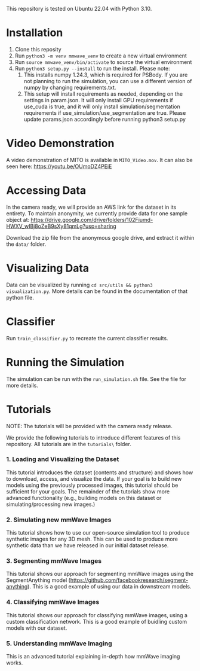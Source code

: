 This repository is tested on Ubuntu 22.04 with Python 3.10. 

# Installation
1. Clone this reposity
2. Run `python3 -m venv mmwave_venv` to create a new virtual environment
3. Run `source mmwave_venv/bin/activate` to source the virtual environment
4. Run `python3 setup.py --install` to run the install. Please note:
    1. This installs numpy 1.24.3, which is required for PSBody. If you are not planning to run the simulation, you can use a different version of numpy by changing requirements.txt.
    2. This setup will install requirements as needed, depending on the settings in param.json. It will only install GPU requirements if use_cuda is true, and it will only install simulation/segmentation requirements if use_simulation/use_segmentation are true. Please update params.json accordingly before running python3 setup.py

# Video Demonstration

A video demonstration of MITO is available in `MITO_Video.mov`. It can also be seen here: https://youtu.be/OUmoDZ4PEiE


# Accessing Data
In the camera ready, we will provide an AWS link for the dataset in its entirety. To maintain anonymity, we currently provide data for one sample object at: https://drive.google.com/drive/folders/102Fiumd-HWXV_wIBj8oZeB9sXy81qmLg?usp=sharing

Download the zip file from the anonymous google drive, and extract it within the `data/` folder. 

# Visualizing Data
Data can be visualized by running `cd src/utils && python3 visualization.py`. More details can be found in the documentation of that python file.

# Classifier
Run `train_classifier.py` to recreate the current classifier results. 

# Running the Simulation
The simulation can be run with the `run_simulation.sh` file. See the file for more details. 

# Tutorials 
NOTE: The tutorials will be provided with the camera ready release. 

We provide the following tutorials to introduce different features of this repository. All tutorials are in the `tutorials\` folder.
### 1. Loading and Visualizing the Dataset
This tutorial introduces the dataset (contents and structure) and shows how to download, access, and visualize the data. If your goal is to build new models using the previously processed images, this tutorial should be sufficient for your goals. The remainder of the tutorials show more advanced functionality (e.g., building models on this dataset or simulating/processing new images.)

### 2. Simulating new mmWave Images
This tutorial shows how to use our open-source simulation tool to produce synthetic images for any 3D mesh. This can be used to produce more synthetic data than we have released in our initial dataset release. 

### 3. Segmenting mmWave Images
This tutorial shows our approach for segmenting mmWave images using the SegmentAnything model (https://github.com/facebookresearch/segment-anything). This is a good example of using our data in downstream models.

### 4. Classifying mmWave Images
This tutorial shows our approach for classifying mmWave images, using a custom classification network. This is a good example of buidling custom models with our dataset. 

### 5. Understanding mmWave Imaging
This is an advanced tutorial explaining in-depth how mmWave imaging works. 
